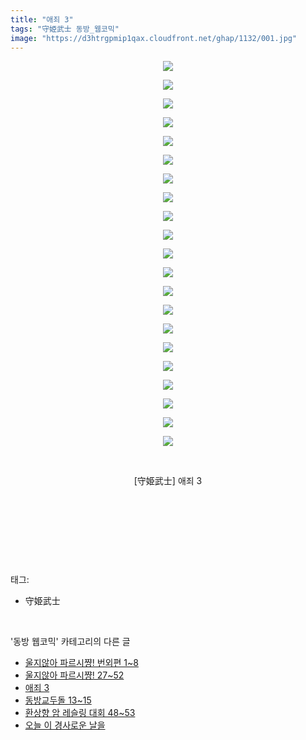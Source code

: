```yaml
---
title: "애죄 3"
tags: "守姫武士 동방_웹코믹"
image: "https://d3htrgpmip1qax.cloudfront.net/ghap/1132/001.jpg"
---
```

<div class="article">
<p style="text-align: center; clear: none; float: none;"><img src="{{ site.imgserver5 }}/ghap/1132/001.jpg"/></p>
<p style="text-align: center; clear: none; float: none;"><img src="{{ site.imgserver5 }}/ghap/1132/002.jpg"/></p>
<p style="text-align: center; clear: none; float: none;"><img src="{{ site.imgserver5 }}/ghap/1132/003.jpg"/></p>
<p style="text-align: center; clear: none; float: none;"><img src="{{ site.imgserver5 }}/ghap/1132/004.jpg"/></p>
<p style="text-align: center; clear: none; float: none;"><img src="{{ site.imgserver5 }}/ghap/1132/005.jpg"/></p>
<p style="text-align: center; clear: none; float: none;"><img src="{{ site.imgserver5 }}/ghap/1132/006.jpg"/></p>
<p style="text-align: center; clear: none; float: none;"><img src="{{ site.imgserver5 }}/ghap/1132/007.jpg"/></p>
<p style="text-align: center; clear: none; float: none;"><img src="{{ site.imgserver5 }}/ghap/1132/008.jpg"/></p>
<p style="text-align: center; clear: none; float: none;"><img src="{{ site.imgserver5 }}/ghap/1132/009.jpg"/></p>
<p style="text-align: center; clear: none; float: none;"><img src="{{ site.imgserver5 }}/ghap/1132/010.jpg"/></p>
<p style="text-align: center; clear: none; float: none;"><img src="{{ site.imgserver5 }}/ghap/1132/011.jpg"/></p>
<p style="text-align: center; clear: none; float: none;"><img src="{{ site.imgserver5 }}/ghap/1132/012.jpg"/></p>
<p style="text-align: center; clear: none; float: none;"><img src="{{ site.imgserver5 }}/ghap/1132/013.jpg"/></p>
<p style="text-align: center; clear: none; float: none;"><img src="{{ site.imgserver5 }}/ghap/1132/014.jpg"/></p>
<p style="text-align: center; clear: none; float: none;"><img src="{{ site.imgserver5 }}/ghap/1132/015.jpg"/></p>
<p style="text-align: center; clear: none; float: none;"><img src="{{ site.imgserver5 }}/ghap/1132/016.jpg"/></p>
<p style="text-align: center; clear: none; float: none;"><img src="{{ site.imgserver5 }}/ghap/1132/017.jpg"/></p>
<p style="text-align: center; clear: none; float: none;"><img src="{{ site.imgserver5 }}/ghap/1132/018.jpg"/></p>
<p style="text-align: center; clear: none; float: none;"><img src="{{ site.imgserver5 }}/ghap/1132/019.jpg"/></p>
<p style="text-align: center; clear: none; float: none;"><img src="{{ site.imgserver5 }}/ghap/1132/020.jpg"/></p>
<p style="text-align: center; clear: none; float: none;"><img src="{{ site.imgserver5 }}/ghap/1132/021.jpg"/></p>
<p style="text-align: center; clear: none; float: none;"><br/></p>
<p style="text-align: center; clear: none; float: none;">[守姫武士] 애죄 3</p>
<p style="text-align: center; clear: none; float: none;"><br/></p>
<p style="text-align: center; clear: none; float: none;"><br/></p>
<p><br/></p>
</div><br/>
<div class="tagTrail">
<p>태그: </p>
<ul>
<li>守姫武士</li>
</ul>
</div><br/>
<div class="another">
<p>'동방 웹코믹' 카테고리의 다른 글</p>
<ul>
<li><a href="/ghap_1151">울지않아 파르시쨩! 번외편 1~8</a></li>
<li><a href="/ghap_1150">울지않아 파르시쨩! 27~52</a></li>
<li><a href="/ghap_1132">애죄 3</a></li>
<li><a href="/ghap_1124">동방교두돌 13~15</a></li>
<li><a href="/ghap_1101">환상향 암 레슬링 대회 48~53</a></li>
<li><a href="/ghap_1081">오늘 이 경사로운 날을</a></li>
</ul>
</div><br/>
<div class="cb_module cb_fluid">
<div class="cb_wrt cb_profile">
</div><!-- commentList close -->
</div><br/>
